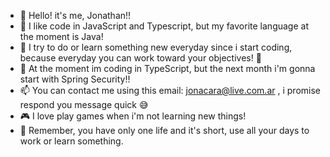 - 👋 Hello! it's me, Jonathan!!
- 👀 I like code in JavaScript and Typescript, but my favorite language at the moment is Java!
- 📒 I try to do or learn something new everyday since i start coding, because everyday you can work toward your objectives! 🎯
- 💯 At the moment im coding in TypeScript, but the next month i'm gonna start with Spring Security!!
- 📫 You can contact me using this email: jonacara@live.com.ar , i promise respond you message quick 😅
- 🎮 I love play games when i'm not learning new things!
- 🤔 Remember, you have only one life and it's short, use all your days to work or learn something.
